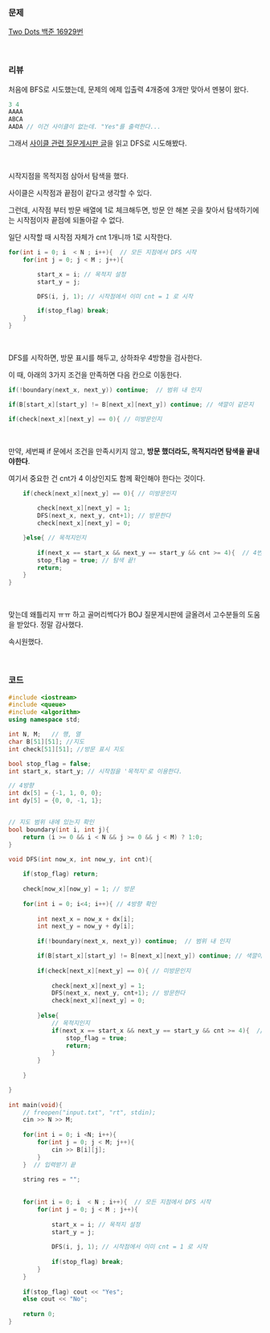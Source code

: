 ### 문제

 [Two Dots  백준 16929번](https://www.acmicpc.net/problem/16929)

</br>

### 리뷰

처음에 BFS로 시도했는데, 문제의 에제 입출력 4개중에 3개만 맞아서 멘붕이 왔다. 

```c++
3 4
AAAA
ABCA
AADA // 이건 사이클이 없는데. "Yes"를 출력한다... 
```

그래서 [사이클 관련 질문게시판 글](https://www.acmicpc.net/board/view/50657)을 읽고 DFS로 시도해봤다. 

</br>

시작지점을 목적지점 삼아서 탐색을 했다. 

사이클은 시작점과 끝점이 같다고 생각할 수 있다. 

그런데,  시작점 부터 방문 배열에 1로 체크해두면, 방문 안 해본 곳을 찾아서 탐색하기에는 시작점이자 끝점에 되돌아갈 수 없다. 

일단 시작할 때 시작점 자체가 cnt 1개니까 1로 시작한다. 

```c++
for(int i = 0; i  < N ; i++){  // 모든 지점에서 DFS 시작
    for(int j = 0; j < M ; j++){

        start_x = i; // 목적지 설정  
        start_y = j;

        DFS(i, j, 1); // 시작점에서 이미 cnt = 1 로 시작 

        if(stop_flag) break;
    }
} 
```

 </br>

DFS를 시작하면, 방문 표시를 해두고, 상하좌우 4방향을 검사한다. 

이 때, 아래의 3가지 조건을 만족하면 다음 칸으로 이동한다. 

```c++
if(!boundary(next_x, next_y)) continue;  // 범위 내 인지  

if(B[start_x][start_y] != B[next_x][next_y]) continue; // 색깔이 같은지  

if(check[next_x][next_y] == 0){ // 미방문인지  
```

</br>

만약, 세번째 if 문에서 조건을 만족시키지 않고, **방문 했더라도, 목적지라면 탐색을 끝내야한다**. 

여기서 중요한 건 cnt가 4 이상인지도 함께 확인해야 한다는 것이다. 

```c++
	if(check[next_x][next_y] == 0){ // 미방문인지  
		
        check[next_x][next_y] = 1;
        DFS(next_x, next_y, cnt+1); // 방문한다  
        check[next_x][next_y] = 0;

    }else{ // 목적지인지
          
        if(next_x == start_x && next_y == start_y && cnt >= 4){  // 4번 이상 움직여서 목적지 도달 
        stop_flag = true; // 탐색 끝!
        return;
    }
} 
```

</br>

맞는데 왜틀리지 ㅠㅠ 하고 골머리썩다가 BOJ 질문게시판에 글올려서 고수분들의 도움을 받았다. 정말 감사했다.  

속시원했다.

</br>

### 코드

```c++
#include <iostream> 
#include <queue>
#include <algorithm>  
using namespace std;

int N, M;   // 행, 열  
char B[51][51]; //지도  
int check[51][51]; //방문 표시 지도

bool stop_flag = false;
int start_x, start_y; // 시작점을 '목적지'로 이용한다.  

// 4방향 
int dx[5] = {-1, 1, 0, 0}; 
int dy[5] = {0, 0, -1, 1};


// 지도 범위 내에 있는지 확인
bool boundary(int i, int j){   
	return (i >= 0 && i < N && j >= 0 && j < M) ? 1:0;
} 
 
void DFS(int now_x, int now_y, int cnt){ 

	if(stop_flag) return;
	 
	check[now_x][now_y] = 1; // 방문  
	 
	for(int i = 0; i<4; i++){ // 4방향 확인 
	
		int next_x = now_x + dx[i];
		int next_y = now_y + dy[i];
		
		if(!boundary(next_x, next_y)) continue;  // 범위 내 인지  

		if(B[start_x][start_y] != B[next_x][next_y]) continue; // 색깔이 같은지  
					
		if(check[next_x][next_y] == 0){ // 미방문인지  
		
			check[next_x][next_y] = 1;
			DFS(next_x, next_y, cnt+1); // 방문한다  
			check[next_x][next_y] = 0;
            
		}else{
			// 목적지인지  
			if(next_x == start_x && next_y == start_y && cnt >= 4){  // 4번 이상 움직여서 목적지 도달 
				stop_flag = true;
				return;
			}
		} 
		
	}

} 
 
int main(void){
 	// freopen("input.txt", "rt", stdin);
 	cin >> N >> M; 
	 
	for(int i = 0; i <N; i++){
		for(int j = 0; j < M; j++){
			cin >> B[i][j];
		}
	}  // 입력받기 끝 
	
	string res = "";
	
	
	for(int i = 0; i  < N ; i++){  // 모든 지점에서 DFS 시작
		for(int j = 0; j < M ; j++){
 
			start_x = i; // 목적지 설정  
			start_y = j;
			
			DFS(i, j, 1); // 시작점에서 이미 cnt = 1 로 시작 
             
            if(stop_flag) break;
		}
	} 
	
	if(stop_flag) cout << "Yes";
	else cout << "No";
	
	return 0;	
}
```



